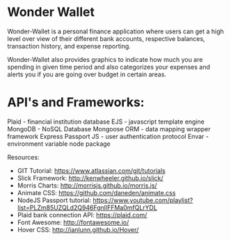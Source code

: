 # Wonder Wallet

Wonder-Wallet is a personal finance application where users can
get a high level over view of their different bank accounts, respective balances,
transaction history, and expense reporting.

Wonder-Wallet also provides graphics to indicate how much you are spending in
given time period and also categorizes your expenses and alerts you if you 
are going over budget in certain areas.

# API's and Frameworks:

Plaid - financial institution database
EJS - javascript template engine
MongoDB - NoSQL Database
Mongoose ORM - data mapping wrapper framework
Express
Passport JS - user authentication protocol
Envar - environment variable node package


Resources:

* GIT Tutorial: https://www.atlassian.com/git/tutorials
* Slick Framework: http://kenwheeler.github.io/slick/
* Morris Charts: http://morrisjs.github.io/morris.js/
* Animate CSS: https://github.com/daneden/animate.css
* NodeJS Passport tutorial: https://www.youtube.com/playlist?list=PLZm85UZQLd2Q946FgnllFFMa0mfQLrYDL
* Plaid bank connection API: https://plaid.com/
* Font Awesome: http://fontawesome.io/
* Hover CSS: http://ianlunn.github.io/Hover/





 